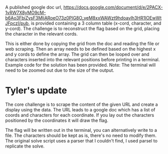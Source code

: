 A published google doc url,
<https://docs.google.com/document/d/e/2PACX-1vRW7X8yMO9cM-b6Ao3FbiZysF3MIjARoeO73z0PlG8O_yeM8xxWAWzt9hdoavlh3HR1IOEwWtJFpczI/pub>,  is provided containing a 3 column table (x-cord, character, and y-cord).
The challenge is to reconstruct the flag based on the grid, placing the character in the relevant cords.

This is either done by copying the grid from the doc and reading the file or web scraping.
Then an array needs to be defined based on the highest x and y cords to define the array. The grid can then be looped over and characters inserted into the relevant positions before printing in a terminal.
Example code for the solution has been provided. 
Note:  The terminal will need to be zoomed out due to the size of the output.


# Tyler's update
The core challenge is to scrape the content of the given URL and create a display using the data.
The URL leads to a google doc which has a list of coords and characters for each coordinate.
If you lay out the characters positioned by the coordinates it will draw the flag.

The flag will be written out in the terminal, you can alternatively write to a file.
The characters should be kept as is, there's no need to modify them.
The original solve script uses a parser that I couldn't find, I used parsel to replicate the solve.